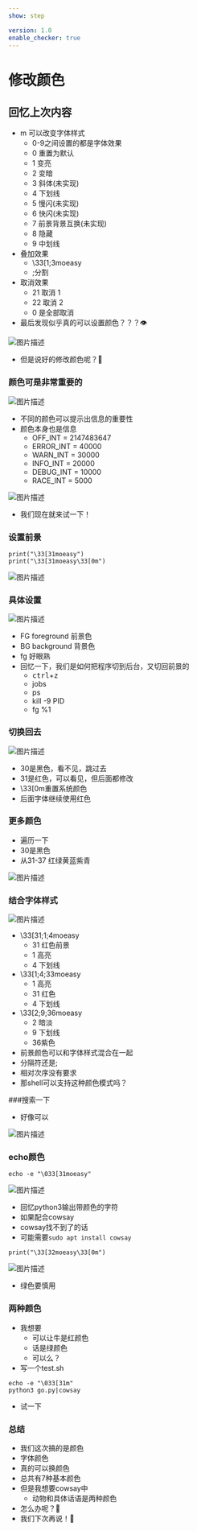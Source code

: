 ```yaml
---
show: step

version: 1.0
enable_checker: true
---
```


# 修改颜色

## 回忆上次内容

- m 可以改变字体样式
	- 0-9之间设置的都是字体效果
	- 0 重置为默认
	- 1 变亮
	- 2 变暗
	- 3 斜体(未实现)
	- 4 下划线
	- 5 慢闪(未实现)
	- 6 快闪(未实现)
	- 7 前景背景互换(未实现)
	- 8 隐藏
	- 9 中划线
- 叠加效果
	- \33[1;3moeasy
	- ;分割
- 取消效果
	- 21 取消 1
	- 22 取消 2 
	- 0 是全部取消
- 最后发现似乎真的可以设置颜色？？？👁

![图片描述](https://doc.shiyanlou.com/courses/uid1190679-20210225-1614215584015)

- 但是说好的修改颜色呢？🤔

### 颜色可是非常重要的

![图片描述](https://doc.shiyanlou.com/courses/uid1190679-20210306-1615035947673)

- 不同的颜色可以提示出信息的重要性
- 颜色本身也是信息
	- OFF_INT = 2147483647 
	- ERROR_INT = 40000 
	- WARN_INT = 30000
	- INFO_INT = 20000
	- DEBUG_INT = 10000
	- RACE_INT = 5000


![图片描述](https://doc.shiyanlou.com/courses/uid1190679-20210307-1615082389599)
- 我们现在就来试一下！

###  设置前景
```python3
print("\33[31moeasy")
print("\33[31moeasy\33[0m")
```
![图片描述](https://doc.shiyanlou.com/courses/uid1190679-20210225-1614229099255)

### 具体设置
![图片描述](https://doc.shiyanlou.com/courses/uid1190679-20210225-1614227808523)

- FG foreground 前景色
- BG background 背景色
- fg 好眼熟
- 回忆一下，我们是如何把程序切到后台，又切回前景的
	- <kbd>ctrl</kbd>+<kbd>z</kbd>
	- jobs
	- ps
	- kill -9 PID
	- fg %1






### 切换回去

![图片描述](https://doc.shiyanlou.com/courses/uid1190679-20210225-1614228070105)

- 30是黑色，看不见，跳过去
- 31是红色，可以看见，但后面都修改
- \33[0m重置系统颜色
- 后面字体继续使用红色

### 更多颜色

- 遍历一下
- 30是黑色
- 从31-37 红绿黄蓝紫青

![图片描述](https://doc.shiyanlou.com/courses/uid1190679-20210225-1614228204847)

### 结合字体样式

![图片描述](https://doc.shiyanlou.com/courses/uid1190679-20210225-1614228417361)

- \33[31;1;4moeasy
	- 31 红色前景
	- 1 高亮
	- 4 下划线
- \33[1;4;33moeasy
	- 1 高亮
	- 31 红色
	- 4 下划线
- \33[2;9;36moeasy
	- 2 暗淡
	- 9 下划线
	- 36紫色
- 前景颜色可以和字体样式混合在一起
- 分隔符还是;
- 相对次序没有要求
- 那shell可以支持这种颜色模式吗？

###搜索一下

- 好像可以

![图片描述](https://doc.shiyanlou.com/courses/uid1190679-20210307-1615082195339)

### echo颜色

```shell
echo -e "\033[31moeasy"
```

![图片描述](https://doc.shiyanlou.com/courses/uid1190679-20210306-1615033506414)

- 回忆python3输出带颜色的字符
- 如果配合cowsay
- cowsay找不到了的话
- 可能需要`sudo apt install cowsay`

```python3
print("\33[32moeasy\33[0m")
```

![图片描述](https://doc.shiyanlou.com/courses/uid1190679-20210306-1615033791688)

- 绿色要慎用

### 两种颜色
- 我想要
	- 可以让牛是红颜色
	- 话是绿颜色
	- 可以么？
- 写一个test.sh

```
echo -e "\033[31m"
python3 go.py|cowsay
```

- 试一下


### 总结

- 我们这次搞的是颜色
- 字体颜色
- 真的可以换颜色
- 总共有7种基本颜色
- 但是我想要cowsay中
	- 动物和具体话语是两种颜色
- 怎么办呢？🤔
- 我们下次再说！👋